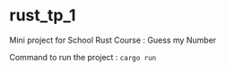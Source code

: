 # rust_tp_1

Mini project for School Rust Course : Guess my Number 

Command to run the project : ``` cargo run ```
